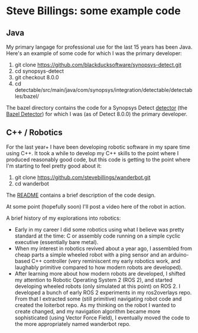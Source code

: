 # Steve Billings: some example code

## Java

My primary langage for professional use for the last 15 years has been Java. Here's an example of some code for which I was the primary developer:

1. git clone https://github.com/blackducksoftware/synopsys-detect.git
1. cd synopsys-detect
1. git checkout 8.0.0
1. cd detectable/src/main/java/com/synopsys/integration/detectable/detectables/bazel/

The bazel directory contains the code for a Synopsys Detect [detector](https://community.synopsys.com/s/document-item?bundleId=integrations-detect&topicId=components/detectors.html&_LANG=enus) (the [Bazel Detector](https://community.synopsys.com/s/document-item?bundleId=integrations-detect&topicId=packagemgrs/bazel.html&_LANG=enus)) for which I was (as of Detect 8.0.0) the primary developer.

## C++ / Robotics

For the last year+ I have been developing robotic software in my spare time using C++. It took a while to develop my C++ skills to the point where I produced reasonably good code, but this code is getting to the point where I'm starting to feel pretty good about it:

1. git clone https://github.com/stevebillings/wanderbot.git
1. cd wanderbot

The [README](https://github.com/stevebillings/wanderbot#readme) contains a brief description of the code design.

At some point (hopefully soon) I'll post a video here of the robot in action.

A brief history of my explorations into robotics:

* Early in my career I did some robotics using what I believe was pretty standard at the time: C or assembly code running on a simple cyclic executive (essentially bare metal).
* When my interest in robotics revived about a year ago, I assembled from cheap parts a simple wheeled robot with a ping sensor and an arduino-based C++ controller (very reminiscent my early robotics work, and laughably primitive compared to how modern robots are developed).
* After learning more about how modern robots are developed, I shifted my attention to Robotic Operating System 2 (ROS 2), and started developing wheeled robots (only simulated at this point) on ROS 2. I developed a bunch of early ROS 2 experiments in my ros2overlays repo. From that I extracted some (still primitive) navigating robot code and created the loiterbot repo. As my thinking on the robot I wanted to create changed, and my navigation algorithm became more sophisticated (using Vector Force Field), I eventually moved the code to the more appropriately named wanderbot repo.
